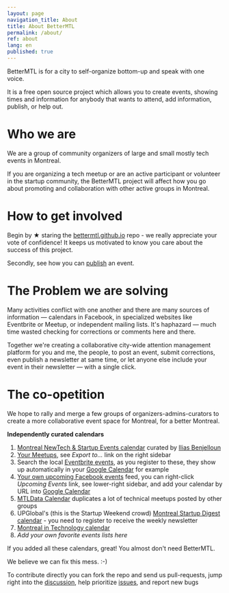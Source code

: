 ```yaml
---
layout: page
navigation_title: About
title: About BetterMTL
permalink: /about/
ref: about
lang: en
published: true
---
```



BetterMTL is for a city to self-organize bottom-up and speak with one voice.

It is a free open source project which allows you to create events, showing times and information for anybody that wants to attend, add information, publish, or help out.

# Who we are

We are a group of community organizers of large and small mostly tech events in Montreal.

If you are organizing a tech meetup or are an active participant or volunteer in the startup community, the BetterMTL project will affect how you go about promoting and collaboration with other active groups in Montreal.

# How to get involved

Begin by ★ staring the [bettermtl.github.io](https://github.com/bettermtl/bettermtl.github.io) repo - we really appreciate your vote of confidence! It keeps us motivated to know you care about the success of this project.

Secondly, see how you can [publish](/create) an event.

# The Problem we are solving

Many activities conflict with one another and there are many sources of information — calendars in Facebook, in specialized websites like Eventbrite or Meetup, or independent mailing lists. It's haphazard — much time wasted checking for corrections or comments here and there.

Together we're creating a collaborative city-wide attention management platform for you and me, the people, to post an event, submit corrections, even publish a newsletter at same time, or let anyone else include your event in their newsletter — with a single click.

# The co-opetition
We hope to rally and merge a few groups of organizers-admins-curators to create a more collaborative event space for Montreal, for a better Montreal.

**Independently curated calendars**

1. [Montreal NewTech & Startup Events calendar](http://notman.org/event-space/#mtltech) curated by [Ilias Benjelloun](https://www.linkedin.com/in/iliasbenjelloun)
1. [Your Meetups](http://www.meetup.com/find/events/?allMeetups=true&radius=50&userFreeform=Montr%C3%A9al%2C+QC&mcId=z278063&mcName=Montr%C3%A9al%2C+Qu%C3%A9bec%2C+CA&eventFilter=mysugg), see *Export to...* link on the right sidebar
1. Search the local [Eventbrite events](https://www.eventbrite.ca/d/canada--montreal/events/?crt=regular&sort=best&view=list), as you register to these, they show up automatically in your [Google Calendar](https://calendar.google.com/) for example
1. [Your own upcoming Facebook events](https://www.facebook.com/events/upcoming) feed, you can right-click *Upcoming Events* link, see lower-right sidebar, and add your calendar by URL into [Google Calendar](https://calendar.google.com/)
1. [MTLData Calendar](http://mtldata.com/calendar/) duplicates a lot of technical meetups posted by other groups
1. UPGlobal's (this is the Startup Weekend crowd) [Montreal Startup Digest calendar](https://www.startupdigest.com/digests/montreal) - you need to register to receive the weekly newsletter
1. [Montreal in Technology calendar](http://www.montrealintechnology.com/calendar/)
1. *Add your own favorite events lists here*

If you added all these calendars, great! You almost don't need BetterMTL.

We believe we can fix this mess. :-)

To contribute directly you can fork the repo and send us pull-requests, jump right into the [discussion](gitter.im/bettermtl/general), help prioritize [issues](waffle.io/bettermtl/bettermtl.github.io), and report new bugs
